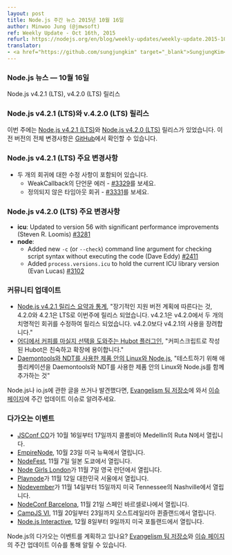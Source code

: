 ```yaml
---
layout: post
title: Node.js 주간 뉴스 2015년 10월 16일
author: Minwoo Jung (@jmwsoft)
ref: Weekly Update - Oct 16th, 2015
refurl: https://nodejs.org/en/blog/weekly-updates/weekly-update.2015-10-16/
translator:
- <a href="https://github.com/sungjungkim" target="_blank">SungjungKim</a>
---
```


<!--
### Node.js News — October 16th
Node.js v4.2.1 (LTS), v4.2.0 (LTS) are released
-->
### Node.js 뉴스 — 10월 16일
Node.js v4.2.1 (LTS), v4.2.0 (LTS) 릴리스

<!--
### Node.js v4.2.1 (LTS) and v4.2.0 (LTS) Releases

This week we have two releases: [Node.js v4.2.1 (LTS)](https://nodejs.org/en/blog/release/v4.2.1/) and [Node.js v4.2.0 (LTS)](https://nodejs.org/en/blog/release/v4.2.0/). Complete changelog from previous releases can be found [on GitHub](https://github.com/nodejs/node/blob/master/CHANGELOG.md).
-->
### Node.js v4.2.1 (LTS)와 v.4.2.0 (LTS) 릴리스
이번 주에는 [Node.js v4.2.1 (LTS)](https://nodejs.org/en/blog/release/v4.2.1/)와 [Node.js v4.2.0 (LTS)](https://nodejs.org/en/blog/release/v4.2.0/) 릴리스가 있었습니다. 이전 버전의 전체 변경사항은
[GitHub](https://github.com/nodejs/node/blob/master/CHANGELOG.md)에서 확인할 수 있습니다.

<!--
### Notable changes : v4.2.1 (LTS)

* Includes fixes for two regressions
  - Assertion error in WeakCallback  - see [#3329](https://github.com/nodejs/node/pull/3329)
  - Undefined timeout regression - see [#3331](https://github.com/nodejs/node/pull/3331)
-->
### Node.js v4.2.1 (LTS) 주요 변경사항

* 두 개의 회귀에 대한 수정 사항이 포함되어 있습니다.
  - WeakCallback의 단언문 에러 - [#3329](https://github.com/nodejs/node/pull/3329)를 보세요.
  - 정의되지 않은 타임아웃 회귀 - [#3331](https://github.com/nodejs/node/pull/3331)를 보세요.

<!--
### Notable changes : v4.2.0 (LTS)

* **icu**: Updated to version 56 with significant performance improvements (Steven R. Loomis) [#3281](https://github.com/nodejs/node/pull/3281)
* **node**:
  - Added new `-c` (or `--check`) command line argument for checking script syntax without executing the code (Dave Eddy) [#2411](https://github.com/nodejs/node/pull/2411)
  - Added `process.versions.icu` to hold the current ICU library version (Evan Lucas) [#3102](https://github.com/nodejs/node/pull/3102)
-->
### Node.js v4.2.0 (LTS) 주요 변경사항

* **icu**: Updated to version 56 with significant performance improvements (Steven R. Loomis) [#3281](https://github.com/nodejs/node/pull/3281)
* **node**:
  - Added new `-c` (or `--check`) command line argument for checking script syntax without executing the code (Dave Eddy) [#2411](https://github.com/nodejs/node/pull/2411)
  - Added `process.versions.icu` to hold the current ICU library version (Evan Lucas) [#3102](https://github.com/nodejs/node/pull/3102)

<!--
### Community Updates

* [Node.js v4.2.1 Release Summary and Stats](https://nodesource.com/blog/nodejs-v421-release-summary-and-stats), "Closely tracking the Long Term Support plan, 4.2.0 and 4.2.1 have been released this week as LTS. v4.2.1 has been released to fix two critical regressions in v4.2.0. It is highly suggested you use v4.2.1 instead of v4.2.0"
* [A Hubot Plugin that Helps You to Choose Where to Drink Coffee](http://ditrospecta.com/javascript/plugin/hubot/2015/10/03/hubot-plugin-choose-place-to-drink-coffee.html), "Hubot is a very friendly and easy extensible bot written in Coffeescript"
* [Linux and Node.js in Production using Daemontools and NDT](http://www.serverpals.com/blog/linux-nodejs-in-production-using-daemontools-ndt), "Putting the application to the test with Linux and Node.js in Production using Daemontools and NDT"

If you have spotted or written something about Node.js, do come over to our [Evangelism team repo](https://github.com/nodejs/evangelism) and suggest it on the [Issues page](https://github.com/nodejs/evangelism/issues), specifically the Weekly Updates issue.
-->
### 커뮤니티 업데이트

* [Node.js v4.2.1 릴리스 요약과 통계](https://nodesource.com/blog/nodejs-v421-release-summary-and-stats), "장기적인 지원 버전 계획에 따른다는 것, 4.2.0와 4.2.1은 LTS로 이번주에 릴리스 되었습니다. v4.2.1은 v4.2.0에서 두 개의 치명적인 회귀를 수정하여 릴리스 되었습니다. v4.2.0보다 v4.2.1의 사용을 장려합니다."
* [어디에서 커피를 마실지 선택을 도와주는 Hubot 플러그인](http://ditrospecta.com/javascript/plugin/hubot/2015/10/03/hubot-plugin-choose-place-to-drink-coffee.html), "커피스크립트로 작성된 Hubot은 친숙하고 확장에 용이합니다."
* [Daemontools와 NDT를 사용한 제품 안의 Linux와 Node.js](http://www.serverpals.com/blog/linux-nodejs-in-production-using-daemontools-ndt), "테스트하기 위해 애플리케이션을 Daemontools와 NDT를 사용한 제품 안의 Linux와 Node.js를 함께 추가하는 것"

Node.js나 io.js에 관한 글을 쓰거나 발견했다면, [Evangelism 팀 저장소](https://github.com/nodejs/evangelism)에 와서 [이슈 페이지](https://github.com/nodejs/evangelism/issues)에 주간 업데이트 이슈로 알려주세요.

<!--
### Upcoming Events

* [JSConf CO](http://www.jsconf.co/), October 16th - 17th at Ruta N, Medellin, Colombia
* [EmpireNode](http://2015.empirenode.org/), October 23rd at New York, US.
* [NodeFest](http://nodefest.jp/2015/), November 7th at Tokyo, Japan
* [Node Girls London](https://nodegirls.typeform.com/to/atW4HR), November 7th at London, UK
* [Playnode](http://playnode.io/), November 12nd at Seoul, South Korea
* [Nodevember](http://nodevember.org/?utm_source=io.js+and+Node.js+News&utm_medium=article), November 14th - 15th at Nashville, Tennessee, US.
* [NodeConf Barcelona](https://ti.to/barcelonajs/nodeconf-barcelona-2015), November 21st at Barcelona, Spain
* [CampJS VI](http://vi.campjs.com), November 20 – 23th at Queensland, Australia
* [Node.js Interactive](http://events.linuxfoundation.org/events/node-interactive), December 8-9 at Portland, US.

Have an event about Node.js coming up? You can put your events here through the [Evangelism team repo](https://github.com/nodejs/evangelism) and announce it in the [Issues page](https://github.com/nodejs/evangelism/issues), specifically the Weekly Updates issue.
-->
### 다가오는 이벤트

* [JSConf CO](http://www.jsconf.co/)가 10월 16일부터 17일까지 콜롬비아 Medellin의 Ruta N에서 열립니다.
* [EmpireNode](http://2015.empirenode.org/), 10월 23일 미국 뉴욕에서 열립니다.
* [NodeFest](http://nodefest.jp/2015/), 11월 7일 일본 도쿄에서 열립니다.
* [Node Girls London](https://nodegirls.typeform.com/to/atW4HR)가 11월 7일 영국 런던에서 열립니다.
* [Playnode](http://playnode.io/)가 11월 12일 대한민국 서울에서 열립니다.
* [Nodevember](http://nodevember.org/?utm_source=io.js+and+Node.js+News&utm_medium=article)가 11월 14일부터 15일까지 미국 Tennessee의 Nashville에서 열립니다.
* [NodeConf Barcelona](https://ti.to/barcelonajs/nodeconf-barcelona-2015), 11월 21일 스페인 바르셀로나에서 열립니다.
* [CampJS VI](http://vi.campjs.com), 11월 20일부터 23일까지 오스트레일리아 퀸즐랜드에서 열립니다.
* [Node.js Interactive](http://events.linuxfoundation.org/events/node-interactive), 12월 8일부터 9일까지 미국 포틀랜드에서 열립니다.

Node.js의 다가오는 이벤트를 계획하고 있나요? [Evangelism 팀 저장소](https://github.com/nodejs/evangelism)와 [이슈 페이지](https://github.com/nodejs/evangelism/issues)의 주간 업데이트 이슈를 통해 알릴 수 있습니다.
